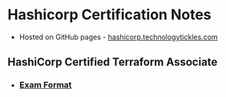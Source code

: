 # Hashicorp Certification Notes
- Hosted on GitHub pages - [hashicorp.technologytickles.com](https://hashicorp.technologytickles.com)

## HashiCorp Certified Terraform Associate

- ### [Exam Format](https://www.technologytickles.com/devops_professional/exam-format)
